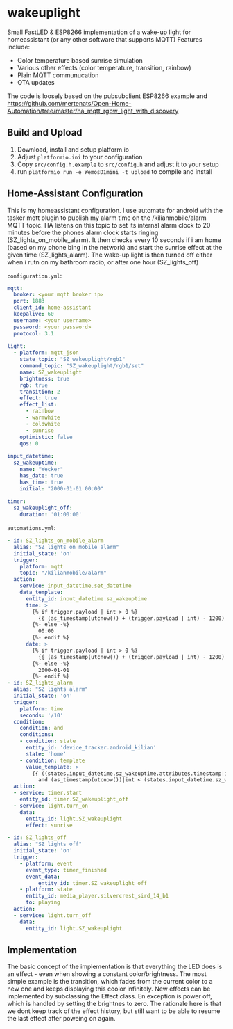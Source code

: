 # wakeuplight

Small FastLED & ESP8266 implementation of a wake-up light for homeassistant (or any other software that supports MQTT)
Features include:
- Color temperature based sunrise simulation
- Various other effects (color temperature, transition, rainbow)
- Plain MQTT communucation
- OTA updates

The code is loosely based on the pubsubclient ESP8266 example and https://github.com/mertenats/Open-Home-Automation/tree/master/ha_mqtt_rgbw_light_with_discovery

## Build and Upload

1. Download, install and setup platform.io
1. Adjust `platformio.ini` to your configuration
1. Copy `src/config.h.example` to `src/config.h` and adjust it to your setup
1. run `platformio run -e WemosD1mini -t upload` to compile and install

## Home-Assistant Configuration

This is my homeassistant configuration. I use automate for android with the tasker mqtt plugin to publish my alarm time on the /kilianmobile/alarm MQTT topic.
HA listens on this topic to set its internal alarm clock to 20 minutes before the phones alarm clock starts ringing (SZ_lights_on_mobile_alarm).
It then checks every 10 seconds if i am home (based on my phone bing in the network) and start the sunrise effect at the given time (SZ_lights_alarm).
The wake-up light is then turned off either when i rutn on my bathroom radio, or after one hour (SZ_lights_off)

`configuration.yml`:
```yaml
mqtt:
  broker: <your mqtt broker ip>
  port: 1883
  client_id: home-assistant
  keepalive: 60
  username: <your username>
  password: <your password>
  protocol: 3.1
  
light:
  - platform: mqtt_json
    state_topic: "SZ_wakeuplight/rgb1"
    command_topic: "SZ_wakeuplight/rgb1/set"
    name: SZ_wakeuplight
    brightness: true
    rgb: true
    transition: 2
    effect: true
    effect_list:
      - rainbow
      - warmwhite
      - coldwhite
      - sunrise
    optimistic: false
    qos: 0
  
input_datetime:
  sz_wakeuptime:
    name: "Wecker"
    has_date: true
    has_time: true
    initial: "2000-01-01 00:00"
    
timer:
  sz_wakeuplight_off:
    duration: '01:00:00'
```
      

`automations.yml`:
```yaml
- id: SZ_lights_on_mobile_alarm
  alias: "SZ lights on mobile alarm"
  initial_state: 'on'
  trigger:
    platform: mqtt
    topic: "/kilianmobile/alarm"
  action:
    service: input_datetime.set_datetime
    data_template:
      entity_id: input_datetime.sz_wakeuptime
      time: >
        {% if trigger.payload | int > 0 %}
          {{ (as_timestamp(utcnow()) + (trigger.payload | int) - 1200) | int | timestamp_custom("%H:%M") }}
        {%- else -%}
          00:00
        {%- endif %}
      date: >
        {% if trigger.payload | int > 0 %}
          {{ (as_timestamp(utcnow()) + (trigger.payload | int) - 1200) | int | timestamp_custom("%Y-%m-%d") }}
        {%- else -%}
          2000-01-01
        {%- endif %}
- id: SZ_lights_alarm
  alias: "SZ lights alarm"
  initial_state: 'on'
  trigger:
    platform: time
    seconds: '/10'
  condition:
    condition: and
    conditions:
    - condition: state
      entity_id: 'device_tracker.android_kilian'
      state: 'home'
    - condition: template
      value_template: >
        {{ ((states.input_datetime.sz_wakeuptime.attributes.timestamp|int) < as_timestamp(utcnow())|int)
          and (as_timestamp(utcnow())|int < (states.input_datetime.sz_wakeuptime.attributes.timestamp)|int + 20) }}
  action:
  - service: timer.start
    entity_id: timer.SZ_wakeuplight_off
  - service: light.turn_on
    data:
      entity_id: light.SZ_wakeuplight
      effect: sunrise

- id: SZ_lights_off
  alias: "SZ lights off"
  initial_state: 'on'
  trigger:
    - platform: event
      event_type: timer_finished
      event_data:
          entity_id: timer.SZ_wakeuplight_off
    - platform: state
      entity_id: media_player.silvercrest_sird_14_b1
      to: playing
  action:
  - service: light.turn_off
    data:
      entity_id: light.SZ_wakeuplight
```


## Implementation

The basic concept of the implementation is that everything the LED does is an effect - even when showing a constant color/brightness.
The most simple example is the transition, which fades from the current color to a new one and keeps displaying this coolor infinitely.
New effects can be implemented by subclassing the Effect class.
En exception is power off, which is handled by setting the brightnes to zero. The rationale here is that we dont keep track of the effect history, but still want to be able to resume the last effect after poweing on again.
      
